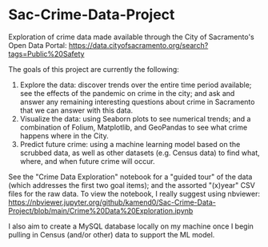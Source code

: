 # Sac-Crime-Data-Project
Exploration of crime data made available through the City of Sacramento's Open Data Portal: https://data.cityofsacramento.org/search?tags=Public%20Safety

The goals of this project are currently the following:
  1. Explore the data: discover trends over the entire time period available; see the effects of the pandemic on crime in the city; and ask and answer any remaining interesting questions about crime in Sacramento that we can answer with this data.
  2. Visualize the data: using Seaborn plots to see numerical trends; and a combination of Folium, Matplotlib, and GeoPandas to see what crime happens where in the City.
  3. Predict future crime: using a machine learning model based on the scrubbed data, as well as other datasets (e.g. Census data) to find what, where, and when future crime will occur.

See the "Crime Data Exploration" notebook for a "guided tour" of the data (which addresses the first two goal items); and the assorted "(x)year" CSV files for the raw data. To view the notebook, I really suggest using nbviewer: https://nbviewer.jupyter.org/github/kamend0/Sac-Crime-Data-Project/blob/main/Crime%20Data%20Exploration.ipynb

I also aim to create a MySQL database locally on my machine once I begin pulling in Census (and/or other) data to support the ML model.
